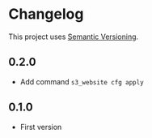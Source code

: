 # Changelog

This project uses [Semantic Versioning](http://semver.org).

## 0.2.0

* Add command `s3_website cfg apply`

## 0.1.0

* First version
